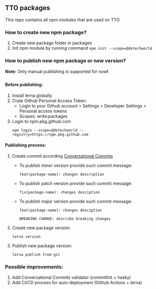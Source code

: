 ## TTO packages

This repo contains all npm modules that are used on TTO

### How to create new npm package?

1. Create new package folder in packages
2. Init npm module by running command ```npm init --scope=@detechworld```

### How to publish new npm package or new version?

**Note:** Only manual publishing is supported for now❗

#### Before publishing:

1. Install lerna globally
2. Crate Github Personal Access Token:
   - Login to your Github account > Settings > Developer Settings > Personal access tokens
   - Scopes: write:packages
3. Login to npm.pkg.github.com
   ```
   npm login --scope=@detechworld --registry=https://npm.pkg.github.com
   ```

#### Publishing process:

1. Create commit according [Conversational Commits](https://www.conventionalcommits.org/en/v1.0.0/)
   - To publish minor version provide such commit message:
     ```
     feat(package-name): changes description
     ```
   - To publish patch version provide such commit message:
     ```
     fix(package-name): changes desciption
     ```
   - To publish major version provide such commit message:
     ```
     feat(package-name): changes desciption

     BREAKING CHANGE: describe breaking changes
     ```

2. Create new package version:
   ```
   lerna version
   ```
3. Publish new package version:
   ```
   lerna publish from-git
   ```

### Possible improvements:

1. Add Conversational Commits validator (commitlint + hasky)
2. Add CI/CD process for auto-deployment (Github Actions + lerna)
